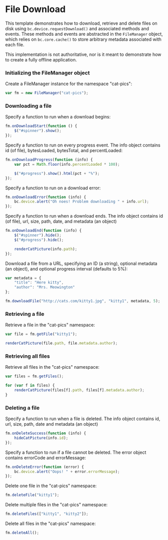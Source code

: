 # File Download

This template demonstrates how to download, retrieve and delete files on disk 
using `bc.device.requestDownload()` and associated methods and events. These 
methods and events are abstracted in the `FileManager` object, which relies
on `bc.core.cache()` to store arbitrary metadata associated with each file.

This implementation is not authoritative, nor is it meant to demonstrate how
to create a fully offline application.

### Initializing the FileManager object

Create a FileManager instance for the namespace "cat-pics":

``` javascript
var fm = new FileManager("cat-pics");
```

### Downloading a file

Specify a function to run when a download begins:

``` javascript
fm.onDownloadStart(function () {
    $("#spinner").show();
});
```

Specify a function to run on every progress event. The info object contains 
id (of file), bytesLoaded, bytesTotal, and percentLoaded:

``` javascript
fm.onDownloadProgress(function (info) {
    var pct = Math.floor(info.percentLoaded * 100);

    $("#progress").show().html(pct + "%");
});
```

Specify a function to run on a download error:

``` javascript
fm.onDownloadError(function (info) {
    bc.device.alert("Oh noes! Problem downloading " + info.url);
});
```

Specify a function to run when a download ends. The info object contains
id (of file), url, size, path, date, and metadata (an object)

``` javascript
fm.onDownloadEnd(function (info) {
    $("#spinner").hide();
    $("#progress").hide();

    renderCatPicture(info.path);
});
```

Download a file from a URL, specifying an ID (a string), optional metadata 
(an object), and optional progress interval (defaults to 5%):

``` javascript
var metadata = {
    "title": "Here kitty",
    "author": "Mrs. Meowington"
};

fm.downloadFile("http://cats.com/kitty1.jpg", "kitty1", metadata, 5);
```

### Retrieving a file

Retrieve a file in the "cat-pics" namespace:

``` javascript
var file = fm.getFile("kitty1");

renderCatPicture(file.path, file.metadata.author);
```

### Retrieving all files

Retrieve all files in the "cat-pics" namespace:

``` javascript
var files = fm.getFiles();

for (var f in files) {
    renderCatPicture(files[f].path, files[f].metadata.author);
}
```

### Deleting a file

Specify a function to run when a file is deleted. The info object contains
id, url, size, path, date and metadata (an object)

``` javascript
fm.onDeleteSuccess(function (info) {
    hideCatPicture(info.id);
});
```

Specify a function to run if a file cannot be deleted. The error object 
contains errorCode and errorMessage:

``` javascript
fm.onDeleteError(function (error) {
    bc.device.alert("Oops! " + error.errorMessage);
});
```

Delete one file in the "cat-pics" namespace:

``` javascript
fm.deleteFile("kitty1");
```

Delete multiple files in the "cat-pics" namespace:

``` javascript
fm.deleteFiles(["kitty1", "kitty2"]);
```

Delete all files in the "cat-pics" namespace:

``` javascript
fm.deleteAll();
```


